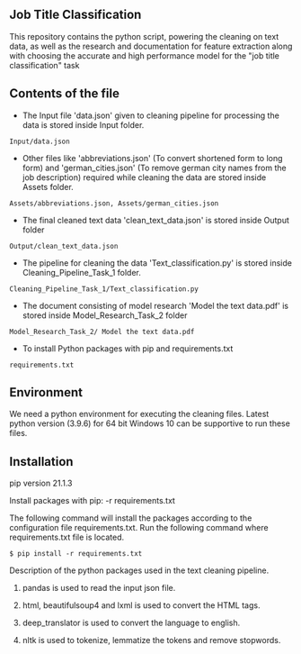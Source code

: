 
## Job Title Classification

This repository contains the python script, powering the cleaning on text data, as well as the research and documentation for feature extraction along with choosing the accurate and high performance model for the "job title classification" task

## Contents of the file

- The Input file 'data.json' given to cleaning pipeline for processing the data is stored inside Input folder.
```
Input/data.json
```
- Other files like 'abbreviations.json' (To convert shortened form to long form) and 'german_cities.json' (To remove german city names from the job description) required while cleaning the data are stored inside Assets folder.
```
Assets/abbreviations.json, Assets/german_cities.json
```
- The final cleaned text data 'clean_text_data.json' is stored inside Output folder
```
Output/clean_text_data.json
```
- The pipeline for cleaning the data 'Text_classification.py' is stored inside Cleaning_Pipeline_Task_1 folder.
```
Cleaning_Pipeline_Task_1/Text_classification.py
```
- The document consisting of model research 'Model the text data.pdf' is stored inside Model_Research_Task_2 folder
```
Model_Research_Task_2/ Model the text data.pdf
```
- To install Python packages with pip and requirements.txt
```
requirements.txt
```

## Environment

We need a python environment for executing the cleaning files. Latest python version (3.9.6) for 64 bit Windows 10 can be supportive to run these files.

## Installation

pip version 21.1.3

Install packages with pip: -r requirements.txt

The following command will install the packages according to the configuration file requirements.txt. 
Run the following command where requirements.txt file is located.
```
$ pip install -r requirements.txt
```

Description of the python packages used in the text cleaning pipeline.

1. pandas is used to read the input json file.

2. html, beautifulsoup4 and lxml is used to convert the HTML tags.

3. deep_translator is used to convert the language to english.

4. nltk is used to tokenize, lemmatize the tokens and remove stopwords.


